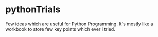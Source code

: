 # pythonTrials
Few ideas which are useful for Python Programming. It's mostly like a workbook to store few key points which ever i tried.
